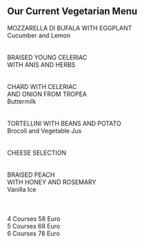## Our Current Vegetarian Menu

MOZZARELLA DI BUFALA WITH EGGPLANT  
Cucumber and Lemon  
<br>
<br>
BRAISED YOUNG CELERIAC  
WITH ANIS AND HERBS  
<br>
<br>
CHARD WITH CELERIAC  
AND ONION FROM TROPEA  
Buttermilk  
<br>
<br>
TORTELLINI WITH BEANS AND POTATO  
Brocoli and Vegetable Jus  
<br>
<br>
CHEESE SELECTION  
<br>
<br>
BRAISED PEACH  
WITH HONEY AND ROSEMARY  
Vanilla Ice  
<br>
<br>
<br>
4 Courses 58 Euro  
5 Courses 68 Euro  
6 Courses 78 Euro  
